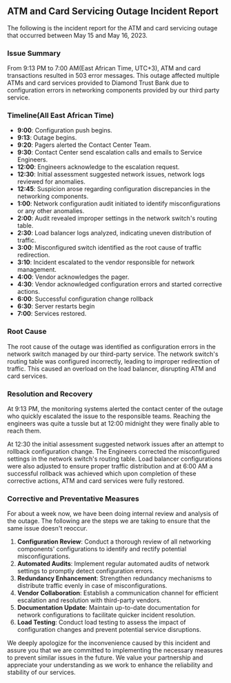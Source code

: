 ## ATM and Card Servicing Outage Incident Report
The following is the incident report for the ATM and card servicing outage that occurred between May 15 and May 16, 2023.

### Issue Summary

From 9:13 PM to 7:00 AM(East African Time, UTC+3), ATM and card transactions resulted in 503 error messages. This outage affected multiple ATMs and card services provided to Diamond Trust Bank due to configuration errors in networking components provided by our third party service.

### Timeline(All East African Time)
* **9:00**: Configuration push begins.
* **9:13**: Outage begins.
* **9:20**: Pagers alerted the Contact Center Team.
* **9:30**: Contact Center send escalation calls and emails to Service Engineers.
* **12:00**: Engineers acknowledge to the escalation request.
* **12:30**: Initial assessment suggested network issues, network logs reviewed for anomalies.
* **12:45**: Suspicion arose regarding configuration discrepancies in the networking components.
* **1:00**: Network configuration audit initiated to identify misconfigurations or any other anomalies.
* **2:00**: Audit revealed improper settings in the network switch's routing table.
* **2:30**: Load balancer logs analyzed, indicating uneven distribution of traffic.
* **3:00**: Misconfigured switch identified as the root cause of traffic redirection.
* **3:10**: Incident escalated to the vendor responsible for network management.
* **4:00**: Vendor acknowledges the pager.
* **4:30**: Vendor acknowledged configuration errors and started corrective actions.
* **6:00**: Successful configuration change rollback
* **6:30**: Server restarts begin
* **7:00**: Services restored.

### Root Cause

The root cause of the outage was identified as configuration errors in the network switch managed by our third-party service. The network switch's routing table was configured incorrectly, leading to improper redirection of traffic. This caused an overload on the load balancer, disrupting ATM and card services.

### Resolution and Recovery

At 9:13 PM, the monitoring systems alerted the contact center of the outage who quickly escalated the issue to the responsible teams. Reaching the engineers was quite a tussle but at 12:00 midnight they were finally able to reach them.

At 12:30 the initial assessment suggested network issues after an attempt to rollback configuration change. The Engineers corrected the misconfigured settings in the network switch's routing table. Load balancer configurations were also adjusted to ensure proper traffic distribution and at 6:00 AM a successful rollback was achieved which upon completion of these corrective actions, ATM and card services were fully restored.

### Corrective and Preventative Measures

For about a week now, we have been doing internal review and analysis of the outage. The following are the steps we are taking to ensure that the same issue doesn't reoccur.

1. **Configuration Review**: Conduct a thorough review of all networking components' configurations to identify and rectify potential misconfigurations.
2. **Automated Audits**: Implement regular automated audits of network settings to promptly detect configuration errors.
3. **Redundancy Enhancement**: Strengthen redundancy mechanisms to distribute traffic evenly in case of misconfigurations.
4. **Vendor Collaboration**: Establish a communication channel for efficient escalation and resolution with third-party vendors.
5. **Documentation Update**: Maintain up-to-date documentation for network configurations to facilitate quicker incident resolution.
6. **Load Testing**: Conduct load testing to assess the impact of configuration changes and prevent potential service disruptions.

We deeply apologize for the inconvenience caused by this incident and assure you that we are committed to implementing the necessary measures to prevent similar issues in the future. We value your partnership and appreciate your understanding as we work to enhance the reliability and stability of our services.

